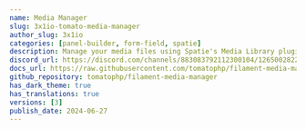 ```yaml
---
name: Media Manager
slug: 3x1io-tomato-media-manager
author_slug: 3x1io
categories: [panel-builder, form-field, spatie]
description: Manage your media files using Spatie's Media Library plugin with an easy to use interface.
discord_url: https://discord.com/channels/883083792112300104/1265002822605344871
docs_url: https://raw.githubusercontent.com/tomatophp/filament-media-manager/master/README.md
github_repository: tomatophp/filament-media-manager
has_dark_theme: true
has_translations: true
versions: [3]
publish_date: 2024-06-27
---
```

